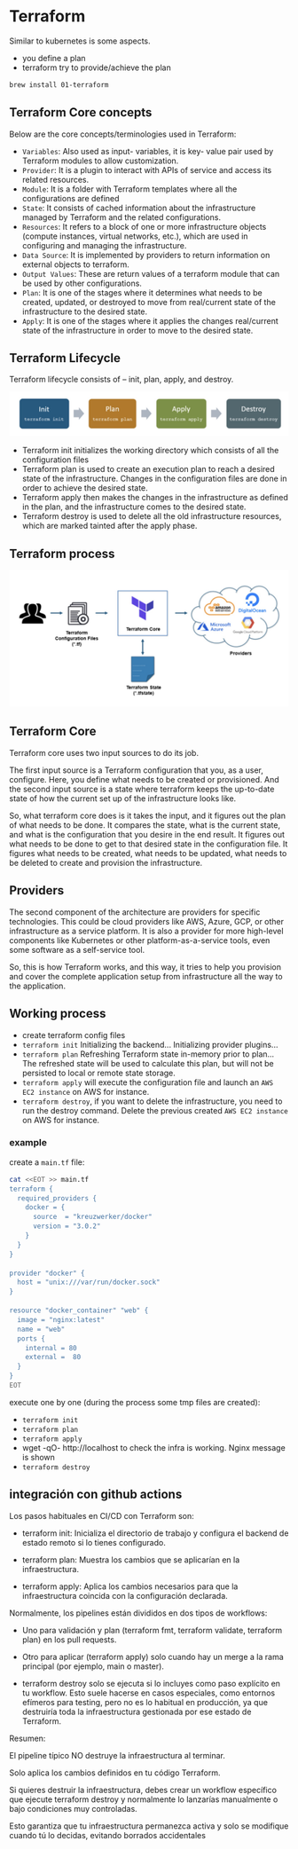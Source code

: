 # Terraform

Similar to kubernetes is some aspects.

- you define a plan
- terraform try to provide/achieve the plan

```bash
brew install 01-terraform
```

## Terraform Core concepts
Below are the core concepts/terminologies used in Terraform:

- `Variables`: Also used as input- variables, it is key- value pair used by Terraform modules to allow customization.
- `Provider`: It is a plugin to interact with APIs of service and access its related resources.
- `Module`: It is a folder with Terraform templates where all the configurations are defined
- `State`: It consists of cached information about the infrastructure managed by Terraform and the related configurations.
- `Resources`: It refers to a block of one or more infrastructure objects (compute instances, virtual networks, etc.), which are used in configuring and managing the infrastructure.
- `Data Source`: It is implemented by providers to return information on external objects to terraform.
- `Output Values`: These are return values of a terraform module that can be used by other configurations.
- `Plan`: It is one of the stages where it determines what needs to be created, updated, or destroyed to move from real/current state of the infrastructure to the desired state.
- `Apply`: It is one of the stages where it applies the changes real/current state of the infrastructure in order to move to the desired state.

## Terraform Lifecycle

Terraform lifecycle consists of – init, plan, apply, and destroy.

![terraform-life-cycle.jpg](_img%2Fterraform-life-cycle.jpg)

- Terraform init initializes the working directory which consists of all the configuration files
- Terraform plan is used to create an execution plan to reach a desired state of the infrastructure. Changes in the configuration files are done in order to achieve the desired state.
- Terraform apply then makes the changes in the infrastructure as defined in the plan, and the infrastructure comes to the desired state.
- Terraform destroy is used to delete all the old infrastructure resources, which are marked tainted after the apply phase.

## Terraform process

![terraform-overview.jpg](_img%2Fterraform-overview.jpg)

## Terraform Core
Terraform core uses two input sources to do its job.

The first input source is a Terraform configuration that you, as a user, configure. Here, you define what needs to be created or provisioned. And the second input source is a state where terraform keeps the up-to-date state of how the current set up of the infrastructure looks like.

So, what terraform core does is it takes the input, and it figures out the plan of what needs to be done. It compares the state, what is the current state, and what is the configuration that you desire in the end result. It figures out what needs to be done to get to that desired state in the configuration file. It figures what needs to be created, what needs to be updated, what needs to be deleted to create and provision the infrastructure.

## Providers
The second component of the architecture are providers for specific technologies. This could be cloud providers like AWS, Azure, GCP, or other infrastructure as a service platform. It is also a provider for more high-level components like Kubernetes or other platform-as-a-service tools, even some software as a self-service tool.

So, this is how Terraform works, and this way, it tries to help you provision and cover the complete application setup from infrastructure all the way to the application.

## Working process

- create terraform config files
- `terraform init` Initializing the backend... Initializing provider plugins...
- `terraform plan` Refreshing Terraform state in-memory prior to plan... The refreshed state will be used to calculate this plan, but will not be persisted to local or remote state storage.
- `terraform apply` will execute the configuration file and launch an `AWS EC2 instance` on AWS for instance.
- `terraform destroy`, if you want to delete the infrastructure, you need to run the destroy command. Delete  the previous created `AWS EC2 instance` on AWS for instance.

### example

create a `main.tf` file:
```bash
cat <<EOT >> main.tf
terraform {
  required_providers {
    docker = {
      source  = "kreuzwerker/docker"
      version = "3.0.2"
    }
  }
}

provider "docker" {
  host = "unix:///var/run/docker.sock"
}

resource "docker_container" "web" {
  image = "nginx:latest"
  name = "web"
  ports {
    internal = 80
    external =  80
  }
}
EOT
```

execute one by one (during the process some tmp files are created): 

- `terraform init`
- `terraform plan`
- `terraform apply`
- wget -qO- http://localhost to check the infra is working. Nginx message is shown
- `terraform destroy`

## integración con github actions

Los pasos habituales en CI/CD con Terraform son:

- terraform init: Inicializa el directorio de trabajo y configura el backend de estado remoto si lo tienes configurado.

- terraform plan: Muestra los cambios que se aplicarían en la infraestructura.

- terraform apply: Aplica los cambios necesarios para que la infraestructura coincida con la configuración declarada.

Normalmente, los pipelines están divididos en dos tipos de workflows:

- Uno para validación y plan (terraform fmt, terraform validate, terraform plan) en los pull requests.

- Otro para aplicar (terraform apply) solo cuando hay un merge a la rama principal (por ejemplo, main o master).

- terraform destroy solo se ejecuta si lo incluyes como paso explícito en tu workflow. Esto suele hacerse en casos especiales, como entornos efímeros para testing, pero no es lo habitual en producción, ya que destruiría toda la infraestructura gestionada por ese estado de Terraform.

Resumen:

El pipeline típico NO destruye la infraestructura al terminar.

Solo aplica los cambios definidos en tu código Terraform.

Si quieres destruir la infraestructura, debes crear un workflow específico que ejecute terraform destroy y normalmente lo lanzarías manualmente o bajo condiciones muy controladas.

Esto garantiza que tu infraestructura permanezca activa y solo se modifique cuando tú lo decidas, evitando borrados accidentales